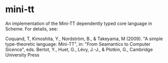 mini-tt
=======

An implementation of the Mini-TT dependently typed core language in Scheme. For details, see:

Coquand, T, Kimoshita, Y., Nordström, B., & Takeyama, M (2009).
"A simple type-theoretic language: Mini-TT", in:
"From Seamantics to Computer Sicence", eds. Bertot, Y., Huet, G., Lévy, J.-J., & Plotkin, G.,
Cambridge University Press
